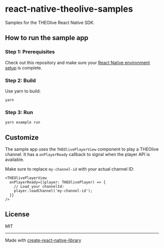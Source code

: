 # react-native-theolive-samples

Samples for the THEOlive React Native SDK.

## How to run the sample app

### Step 1: Prerequisites

Check out this repository and make sure
your [React Native environment setup](https://reactnative.dev/docs/environment-setup) is complete.

### Step 2: Build

Use yarn to build:

```shell
yarn
```

### Step 3: Run

```shell
yarn example run
```

## Customize

The sample app uses the `THEOlivePlayerView` component to play a THEOlive channel.
It has a `onPlayerReady` callback to signal when the player API is available.

Make sure to replace `my-channel-id` with your actual channel ID:

```tsx
<THEOlivePlayerView
  onPlayerReady={(player: THEOlivePlayer) => {
    // Load your channelId:
    player.loadChannel('my-channel-id');
  }}
/>
```

## License

MIT

---

Made with [create-react-native-library](https://github.com/callstack/react-native-builder-bob)
